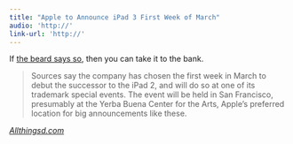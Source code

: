 ```yaml
---
title: "Apple to Announce iPad 3 First Week of March"
audio: 'http://'
link-url: 'http://'
---
```

<p>If <a href="http://www.loopinsight.com/2012/02/09/apple-to-announce-ipad-3-first-week-of-march/">the beard says so</a>, then you can take it to the bank.</p>
<blockquote><p>
  Sources say the company has chosen the first week in March to debut the successor to the iPad 2, and will do so at one of its trademark special events. The event will be held in San Francisco, presumably at the Yerba Buena Center for the Arts, Apple’s preferred location for big announcements like these.
</p></blockquote>
<p><em><a href="http://allthingsd.com/20120209/apple-to-announce-ipad-3-first-week-in-march/">Allthingsd.com</a></em></p>
